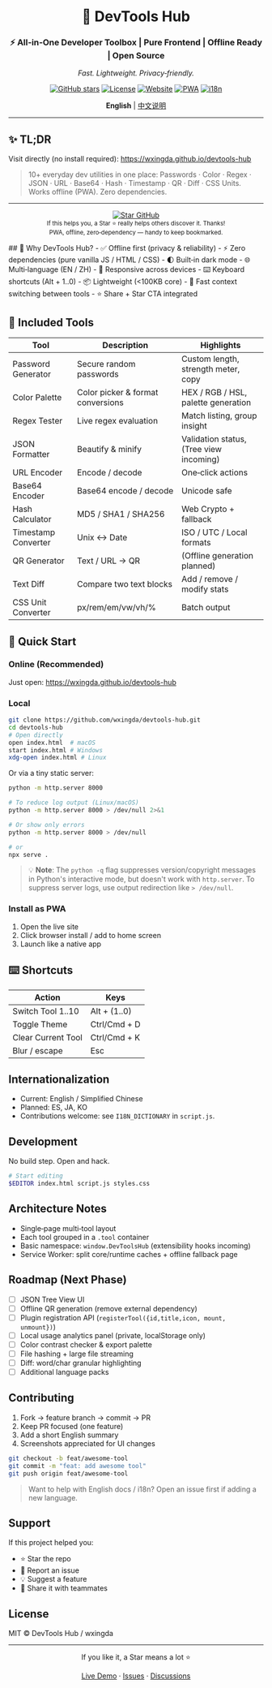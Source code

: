 <div align="center">

# 🚀 DevTools Hub

### ⚡ All‑in‑One Developer Toolbox | Pure Frontend | Offline Ready | Open Source

*Fast. Lightweight. Privacy‑friendly.*

[![GitHub stars](https://img.shields.io/github/stars/wxingda/devtools-hub?style=for-the-badge&logo=github&color=ffca28)](https://github.com/wxingda/devtools-hub/stargazers)
[![License](https://img.shields.io/badge/License-MIT-blue?style=for-the-badge)](LICENSE)
[![Website](https://img.shields.io/badge/Live-Demo-success?style=for-the-badge)](https://wxingda.github.io/devtools-hub)
[![PWA](https://img.shields.io/badge/PWA-Ready-orange?style=for-the-badge&logo=googlechrome)](https://wxingda.github.io/devtools-hub)
[![i18n](https://img.shields.io/badge/i18n-ZH|EN-informational?style=for-the-badge)](#internationalization)

**English** | [中文说明](./README.md)
</div>

---
## ✨ TL;DR
Visit directly (no install required): https://wxingda.github.io/devtools-hub
> 10+ everyday dev utilities in one place: Passwords · Color · Regex · JSON · URL · Base64 · Hash · Timestamp · QR · Diff · CSS Units. Works offline (PWA). Zero dependencies.

---
<p align="center">
	<a href="https://github.com/wxingda/devtools-hub" target="_blank" rel="noopener">
		<img alt="Star GitHub" src="https://img.shields.io/github/stars/wxingda/devtools-hub?style=social" />
	</a>
	<br/>
	<sub>If this helps you, a Star ⭐ really helps others discover it. Thanks!</sub>
	<br/>
	<sub>PWA, offline, zero‑dependency — handy to keep bookmarked.</sub>
</p>
## 🎯 Why DevTools Hub?
- ✅ Offline first (privacy & reliability)
- ⚡ Zero dependencies (pure vanilla JS / HTML / CSS)
- 🌓 Built‑in dark mode
- 🌐 Multi‑language (EN / ZH)
- 📱 Responsive across devices
- ⌨️ Keyboard shortcuts (Alt + 1..0)
- 📦 Lightweight (<100KB core)
- 🔁 Fast context switching between tools
- ⭐ Share + Star CTA integrated

## 🧰 Included Tools
| Tool | Description | Highlights |
|------|-------------|------------|
| Password Generator | Secure random passwords | Custom length, strength meter, copy |
| Color Palette | Color picker & format conversions | HEX / RGB / HSL, palette generation |
| Regex Tester | Live regex evaluation | Match listing, group insight |
| JSON Formatter | Beautify & minify | Validation status, (Tree view incoming) |
| URL Encoder | Encode / decode | One‑click actions |
| Base64 Encoder | Base64 encode / decode | Unicode safe |
| Hash Calculator | MD5 / SHA1 / SHA256 | Web Crypto + fallback |
| Timestamp Converter | Unix ↔ Date | ISO / UTC / Local formats |
| QR Generator | Text / URL → QR | (Offline generation planned) |
| Text Diff | Compare two text blocks | Add / remove / modify stats |
| CSS Unit Converter | px/rem/em/vw/vh/% | Batch output |

## 🚀 Quick Start
### Online (Recommended)
Just open: https://wxingda.github.io/devtools-hub

### Local
```bash
git clone https://github.com/wxingda/devtools-hub.git
cd devtools-hub
# Open directly
open index.html  # macOS
start index.html # Windows
xdg-open index.html # Linux
```
Or via a tiny static server:
```bash
python -m http.server 8000

# To reduce log output (Linux/macOS)
python -m http.server 8000 > /dev/null 2>&1

# Or show only errors
python -m http.server 8000 > /dev/null

# or
npx serve .
```

> 💡 **Note**: The `python -q` flag suppresses version/copyright messages in Python's interactive mode, but doesn't work with `http.server`. To suppress server logs, use output redirection like `> /dev/null`.

### Install as PWA
1. Open the live site
2. Click browser install / add to home screen
3. Launch like a native app

## ⌨️ Shortcuts
| Action | Keys |
|--------|------|
| Switch Tool 1..10 | Alt + (1..0) |
| Toggle Theme | Ctrl/Cmd + D |
| Clear Current Tool | Ctrl/Cmd + K |
| Blur / escape | Esc |

## Internationalization
- Current: English / Simplified Chinese
- Planned: ES, JA, KO
- Contributions welcome: see `I18N_DICTIONARY` in `script.js`.

## Development
No build step. Open and hack.
```bash
# Start editing
$EDITOR index.html script.js styles.css
```

## Architecture Notes
- Single‑page multi‑tool layout
- Each tool grouped in a `.tool` container
- Basic namespace: `window.DevToolsHub` (extensibility hooks incoming)
- Service Worker: split core/runtime caches + offline fallback page

## Roadmap (Next Phase)
- [ ] JSON Tree View UI
- [ ] Offline QR generation (remove external dependency)
- [ ] Plugin registration API (`registerTool({id,title,icon, mount, unmount})`)
- [ ] Local usage analytics panel (private, localStorage only)
- [ ] Color contrast checker & export palette
- [ ] File hashing + large file streaming
- [ ] Diff: word/char granular highlighting
- [ ] Additional language packs

## Contributing
1. Fork → feature branch → commit → PR
2. Keep PR focused (one feature)
3. Add a short English summary
4. Screenshots appreciated for UI changes

```bash
git checkout -b feat/awesome-tool
git commit -m "feat: add awesome tool"
git push origin feat/awesome-tool
```
> Want to help with English docs / i18n? Open an issue first if adding a new language.

## Support
If this project helped you:
- ⭐ Star the repo
- 🐛 Report an issue
- 💡 Suggest a feature
- 🔄 Share it with teammates

## License
MIT © DevTools Hub / wxingda

---
<div align="center">
If you like it, a Star means a lot ⭐

[Live Demo](https://wxingda.github.io/devtools-hub) · [Issues](https://github.com/wxingda/devtools-hub/issues) · [Discussions](https://github.com/wxingda/devtools-hub/discussions)
</div>
